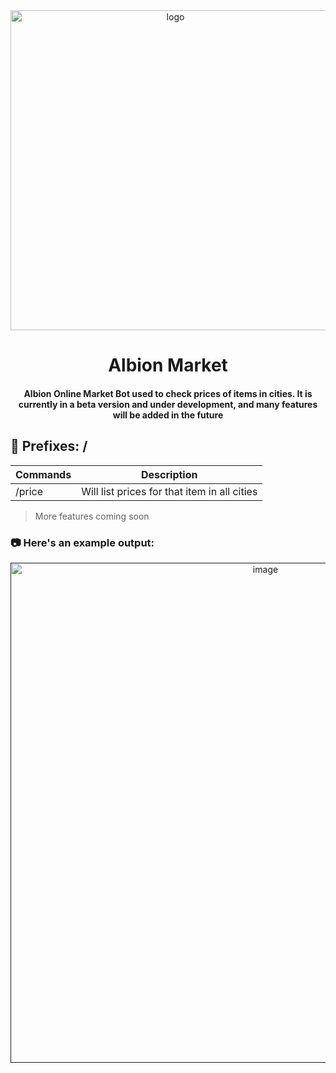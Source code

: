 <div align='center'>

<img src=https://i.imgur.com/RkZo1DP.png alt="logo" width=512 height=512 />

<h1>Albion Market</h1>
<h4>Albion Online Market Bot used to check prices of items in cities. It is currently in a beta version and under development, and many features will be added in the future</h4>


</div>


## :star2: Prefixes: /

| **Commands** | **Description** |
|--|--|
| /price | Will list prices for that item in all cities |

> More features coming soon


### :camera: Here's an example output:
<div align="center"> <a href=""><img src="https://i.imgur.com/k91nptA.png" alt='image' width='800'/></a> </div>

